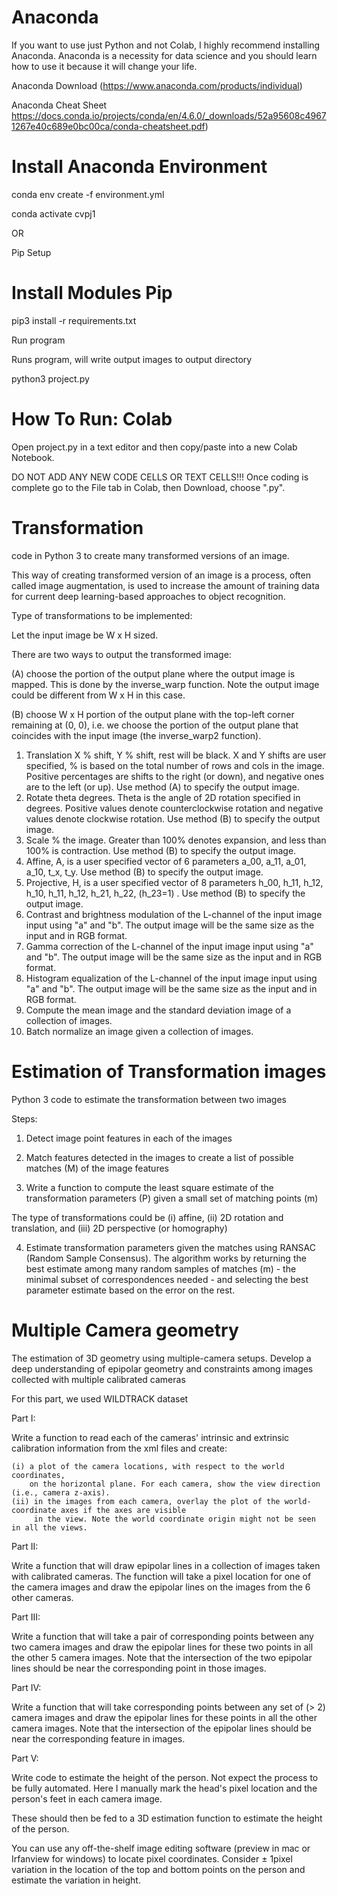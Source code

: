 # Anaconda
If you want to use just Python and not Colab, I highly recommend installing Anaconda. Anaconda is a necessity for data science and you should learn how to use it because it will change your life.

Anaconda Download
(https://www.anaconda.com/products/individual)

Anaconda Cheat Sheet
https://docs.conda.io/projects/conda/en/4.6.0/_downloads/52a95608c49671267e40c689e0bc00ca/conda-cheatsheet.pdf)

# Install Anaconda Environment
conda env create -f environment.yml

conda activate cvpj1

OR

Pip Setup

# Install Modules Pip
pip3 install -r requirements.txt

Run program

Runs program, will write output images to output directory

python3 project.py

# How To Run: Colab
Open project.py in a text editor and then copy/paste into a new Colab Notebook.

DO NOT ADD ANY NEW CODE CELLS OR TEXT CELLS!!!
Once coding is complete go to the File tab in Colab, then Download, choose ".py".

# Transformation

code in Python 3 to create many transformed versions of an image. 

This way of creating transformed version of an image is a process, often called image augmentation, is used to increase the amount of training data for
current deep learning-based approaches to object recognition.

Type of transformations to be implemented:

Let the input image be W x H sized.

There are two ways to output the transformed image:

(A) choose the portion of the output plane where the output image is mapped. This is done by the
inverse_warp function. Note the output image could be different from W x H in
this case.

(B) choose W x H portion of the output plane with the top-left corner remaining at (0, 0), i.e. we
choose the portion of the output plane that coincides with the input image (the inverse_warp2
function).

  1. Translation X % shift, Y % shift, rest will be black. X and Y shifts are user specified, % is
     based on the total number of rows and cols in the image. Positive percentages are shifts to
     the right (or down), and negative ones are to the left (or up). Use method (A) to specify the
     output image.
  2. Rotate theta degrees. Theta is the angle of 2D rotation specified in degrees. Positive values
     denote counterclockwise rotation and negative values denote clockwise rotation. Use
     method (B) to specify the output image.
  3. Scale % the image. Greater than 100% denotes expansion, and less than 100% is
     contraction. Use method (B) to specify the output image.
  4. Affine, A, is a user specified vector of 6 parameters a_00, a_11, a_01, a_10, t_x, t_y. Use
     method (B) to specify the output image.
  5. Projective, H, is a user specified vector of 8 parameters h_00, h_11, h_12, h_10, h_11,
     h_12, h_21, h_22, (h_23=1) . Use method (B) to specify the output image.
  6. Contrast and brightness modulation of the L-channel of the input image input using "a" and
     "b". The output image will be the same size as the input and in RGB format.
  7. Gamma correction of the L-channel of the input image input using "a" and "b". The output
     image will be the same size as the input and in RGB format.
  8. Histogram equalization of the L-channel of the input image input using "a" and "b". The
     output image will be the same size as the input and in RGB format.
  9. Compute the mean image and the standard deviation image of a collection of images.
  10. Batch normalize an image given a collection of images.


# Estimation of Transformation images
Python 3 code to estimate the transformation between two images

Steps:

1. Detect image point features in each of the images

2. Match features detected in the images to create a list of possible matches (M) of
the image features

3. Write a function to compute the least square estimate of the transformation
parameters (P) given a small set of matching points (m)

  The type of transformations could be (i) affine, (ii) 2D rotation and
translation, and (iii) 2D perspective (or homography)

4. Estimate transformation parameters given the matches using RANSAC (Random
Sample Consensus). The algorithm works by returning the best estimate among
many random samples of matches (m) - the minimal subset of correspondences
needed - and selecting the best parameter estimate based on the error on the rest.

# Multiple Camera geometry

The estimation of 3D geometry using multiple-camera setups. Develop a deep understanding of epipolar geometry and 
constraints among images collected with multiple calibrated cameras

For this part, we used WILDTRACK dataset

Part I:

Write a function to read each of the cameras' intrinsic and extrinsic calibration information from 
the xml files and create: 
  
    (i) a plot of the camera locations, with respect to the world coordinates, 
        on the horizontal plane. For each camera, show the view direction (i.e., camera z-axis).
    (ii) in the images from each camera, overlay the plot of the world-coordinate axes if the axes are visible
         in the view. Note the world coordinate origin might not be seen in all the views.

         
Part II:
 
Write a function that will draw epipolar lines in a collection of images taken 
with calibrated cameras. The function will take a pixel location for one of the camera images and 
draw the epipolar lines on the images from the 6 other cameras.

Part III:

Write a function that will take a pair of corresponding points between any two camera images and 
draw the epipolar lines for these two points in all the other 5 camera images. Note that the 
intersection of the two epipolar lines should be near the corresponding point in those images.

Part IV:

Write a function that will take corresponding points between any set of (> 2) camera images and 
draw the epipolar lines for these points in all the other camera images. Note that the intersection 
of the epipolar lines should be near the corresponding feature in images.

Part V:

Write code to estimate the height of the person. Not expect the process to be fully 
automated. Here I manually mark the head's pixel location and the person's feet in each camera 
image. 

These should then be fed to a 3D estimation function to estimate the height of the person. 

You can use any off-the-shelf image editing software (preview in mac or Irfanview for windows) to 
locate pixel coordinates. Consider ± 1pixel variation in the location of the top and bottom points 
on the person and estimate the variation in height.

 
